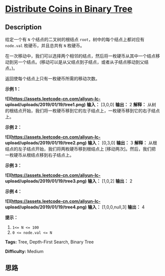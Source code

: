 # [Distribute Coins in Binary Tree][title]

## Description

给定一个有 `N` 个结点的二叉树的根结点 `root`，树中的每个结点上都对应有 `node.val` 枚硬币，并且总共有 `N` 枚硬币。

在一次移动中，我们可以选择两个相邻的结点，然后将一枚硬币从其中一个结点移动到另一个结点。(移动可以是从父结点到子结点，或者从子结点移动到父结点。)。

返回使每个结点上只有一枚硬币所需的移动次数。



**示例 1：**

**![](https://assets.leetcode-cn.com/aliyun-lc-
upload/uploads/2019/01/19/tree1.png)**
            **输入：** [3,0,0]    **输出：** 2    **解释：** 从树的根结点开始，我们将一枚硬币移到它的左子结点上，一枚硬币移到它的右子结点上。    

**示例 2：**

**![](https://assets.leetcode-cn.com/aliyun-lc-
upload/uploads/2019/01/19/tree2.png)**
            **输入：** [0,3,0]    **输出：** 3    **解释：** 从根结点的左子结点开始，我们将两枚硬币移到根结点上 [移动两次]。然后，我们把一枚硬币从根结点移到右子结点上。    

**示例 3：**

**![](https://assets.leetcode-cn.com/aliyun-lc-
upload/uploads/2019/01/19/tree3.png)**
            **输入：** [1,0,2]    **输出：** 2    

**示例 4：**

**![](https://assets.leetcode-cn.com/aliyun-lc-
upload/uploads/2019/01/19/tree4.png)**
            **输入：** [1,0,0,null,3]    **输出：** 4    



**提示：**

  1. `1<= N <= 100`
  2. `0 <= node.val <= N`


**Tags:** Tree, Depth-First Search, Binary Tree

**Difficulty:** Medium

## 思路

[title]: https://leetcode-cn.com/problems/distribute-coins-in-binary-tree
